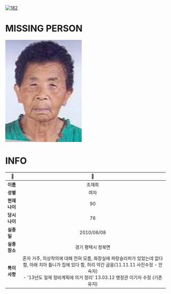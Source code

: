 [![182](https://img.shields.io/badge/%EC%8B%A4%EC%A2%85%EC%8B%A0%EA%B3%A0%EB%8A%94%20%EA%B5%AD%EB%B2%88%EC%97%86%EC%9D%B4-182-blue)](http://safe182.go.kr/index.do)

# MISSING PERSON

<img src="./missing_person.jpg">

# INFO

|🔑|💎|
|--|:--:|
|**이름**|조재희|
|**성별**|여자|
|**현재 나이**|90|
|**당시 나이**|76|
|**실종일**|2010/06/08|
|**실종 장소**|경기 평택시 청북면 |
|**특이사항**|혼자 거주, 의상착의에 대해 전혀 모름, 화장실에 파랑슬리퍼가 있었는데 없다 함, 아래 치아 틀니가 집에 있다 함, 허리 약간 굽음(11.11.11 사진수정 - 안숙자)</br>- '13년도 일제 정비계획에 의거 정리' 13.03.12 행정관 이기자 수정 (기존유지)|
